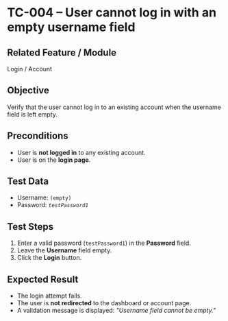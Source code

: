 # TC-004 – User cannot log in with an empty username field

## Related Feature / Module
Login / Account

## Objective
Verify that the user cannot log in to an existing account when the username field is left empty.

## Preconditions
- User is **not logged in** to any existing account.  
- User is on the **login page**.

## Test Data
- Username: `(empty)`  
- Password: *`testPassword1`*

## Test Steps
1. Enter a valid password (`testPassword1`) in the **Password** field.  
2. Leave the **Username** field empty.  
3. Click the **Login** button.

## Expected Result
- The login attempt fails.  
- The user is **not redirected** to the dashboard or account page.  
- A validation message is displayed: *"Username field cannot be empty."*
